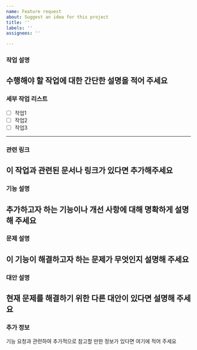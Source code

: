 ```yaml
---
name: Feature request
about: Suggest an idea for this project
title: ''
labels: ''
assignees: ''

---
```


### 작업 설명
수행해야 할 작업에 대한 간단한 설명을 적어 주세요
--- 
### 세부 작업 리스트
- [ ] 작업1
- [ ] 작업2
- [ ] 작업3
---
### 관련 링크
이 작업과 관련된 문서나 링크가 있다면 추가해주세요
---
### 기능 설명
추가하고자 하는 기능이나 개선 사항에 대해 명확하게 설명해 주세요
---
### 문제 설명
이 기능이 해결하고자 하는 문제가 무엇인지 설명해 주세요
---
### 대안 설명
현재 문제를 해결하기 위한 다른 대안이 있다면 설명해 주세요
---
### 추가 정보
기능 요청과 관련하여 추가적으로 참고할 만한 정보가 있다면 여기에 적어 주세요
